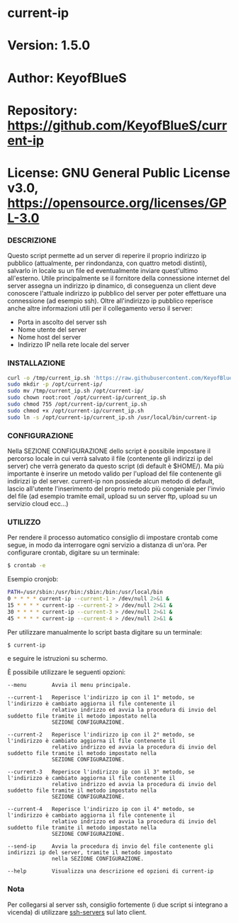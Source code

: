 # current-ip

# Version:    1.5.0
# Author:     KeyofBlueS
# Repository: https://github.com/KeyofBlueS/current-ip
# License:    GNU General Public License v3.0, https://opensource.org/licenses/GPL-3.0

### DESCRIZIONE
Questo script permette ad un server di reperire il proprio indirizzo ip pubblico (attualmente, per rindondanza, con quattro
metodi distinti), salvarlo in locale su un file ed eventualmente inviare quest'ultimo all'esterno. Utile principalmente se
il fornitore della connessione internet del server assegna un indirizzo ip dinamico, di conseguenza un client deve
conoscere l'attuale indirizzo ip pubblico del server per poter effettuare una connessione (ad esempio ssh).
Oltre all'indirizzo ip pubblico reperisce anche altre informazioni utili per il collegamento verso il server:
- Porta in ascolto del server ssh
- Nome utente del server
- Nome host del server
- Indirizzo IP nella rete locale del server

### INSTALLAZIONE
```sh
curl -o /tmp/current_ip.sh 'https://raw.githubusercontent.com/KeyofBlueS/current-ip/master/current_ip.sh'
sudo mkdir -p /opt/current-ip/
sudo mv /tmp/current_ip.sh /opt/current-ip/
sudo chown root:root /opt/current-ip/current_ip.sh
sudo chmod 755 /opt/current-ip/current_ip.sh
sudo chmod +x /opt/current-ip/current_ip.sh
sudo ln -s /opt/current-ip/current_ip.sh /usr/local/bin/current-ip
```

### CONFIGURAZIONE
Nella SEZIONE CONFIGURAZIONE dello script è possibile impostare il percorso locale in cui verrà salvato il file (contenente
gli indirizzi ip del server) che verrà generato da questo script (di default è $HOME/).
Ma più importante è inserire un metodo valido per l'upload del file contenente gli indirizzi ip del server. current-ip non
possiede alcun metodo di default, lascio all'utente l'inserimento del proprio metodo più congeniale per l'invio del file
(ad esempio tramite email, upload su un server ftp, upload su un servizio cloud ecc...)

### UTILIZZO
Per rendere il processo automatico consiglio di impostare crontab come segue, in modo da interrogare ogni servizio a
distanza di un'ora. Per configurare crontab, digitare su un terminale:
```sh
$ crontab -e
```
Esempio cronjob:
```sh
PATH=/usr/sbin:/usr/bin:/sbin:/bin:/usr/local/bin
0 * * * * current-ip --current-1 > /dev/null 2>&1 &
15 * * * * current-ip --current-2 > /dev/null 2>&1 &
30 * * * * current-ip --current-3 > /dev/null 2>&1 &
45 * * * * current-ip --current-4 > /dev/null 2>&1 &
```

Per utilizzare manualmente lo script basta digitare su un terminale:
```sh
$ current-ip
```
e seguire le istruzioni su schermo.

È possibile utilizzare le seguenti opzioni:
```
--menu        Avvia il menu principale.

--current-1   Reperisce l'indirizzo ip con il 1° metodo, se l'indirizzo è cambiato aggiorna il file contenente il
              relativo indrizzo ed avvia la procedura di invio del suddetto file tramite il metodo impostato nella
              SEZIONE CONFIGURAZIONE.

--current-2   Reperisce l'indirizzo ip con il 2° metodo, se l'indirizzo è cambiato aggiorna il file contenente il
              relativo indrizzo ed avvia la procedura di invio del suddetto file tramite il metodo impostato nella
              SEZIONE CONFIGURAZIONE.

--current-3   Reperisce l'indirizzo ip con il 3° metodo, se l'indirizzo è cambiato aggiorna il file contenente il
              relativo indrizzo ed avvia la procedura di invio del suddetto file tramite il metodo impostato nella
              SEZIONE CONFIGURAZIONE.

--current-4   Reperisce l'indirizzo ip con il 4° metodo, se l'indirizzo è cambiato aggiorna il file contenente il
              relativo indrizzo ed avvia la procedura di invio del suddetto file tramite il metodo impostato nella
              SEZIONE CONFIGURAZIONE.

--send-ip     Avvia la procedura di invio del file contenente gli indirizzi ip del server, tramite il metodo impostato
              nella SEZIONE CONFIGURAZIONE.

--help        Visualizza una descrizione ed opzioni di current-ip
```

### Nota
Per collegarsi al server ssh, consiglio fortemente (i due script si integrano a vicenda) di
utilizzare [ssh-servers](https://github.com/KeyofBlueS/ssh-servers) sul lato client.
